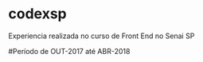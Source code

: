 # codexsp
Experiencia realizada no curso de Front End no Senai SP

#Período de OUT-2017 até ABR-2018

